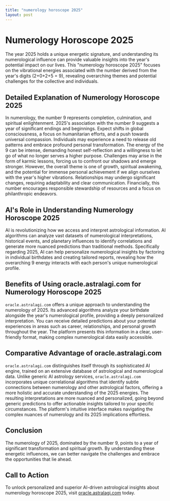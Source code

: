 ```yaml
---
title: "numerology horoscope 2025"
layout: post
---
```


# Numerology Horoscope 2025

The year 2025 holds a unique energetic signature, and understanding its numerological influence can provide valuable insights into the year's potential impact on our lives.  This "numerology horoscope 2025" focuses on the vibrational energies associated with the number derived from the year's digits (2+0+2+5 = 9), revealing overarching themes and potential challenges for the collective and individuals.

## Detailed Explanation of Numerology Horoscope 2025

In numerology, the number 9 represents completion, culmination, and spiritual enlightenment.  2025's association with the number 9 suggests a year of significant endings and beginnings.  Expect shifts in global consciousness, a focus on humanitarian efforts, and a push towards universal compassion.  Individuals may experience a need to release old patterns and embrace profound personal transformation. The energy of the 9 can be intense, demanding honest self-reflection and a willingness to let go of what no longer serves a higher purpose.  Challenges may arise in the form of karmic lessons, forcing us to confront our shadows and emerge stronger.  However, the overall theme is one of growth, spiritual awakening, and the potential for immense personal achievement if we align ourselves with the year's higher vibrations.  Relationships may undergo significant changes, requiring adaptability and clear communication.  Financially, this number encourages responsible stewardship of resources and a focus on philanthropic endeavors.

## AI's Role in Understanding Numerology Horoscope 2025

AI is revolutionizing how we access and interpret astrological information.  AI algorithms can analyze vast datasets of numerological interpretations, historical events, and planetary influences to identify correlations and generate more nuanced predictions than traditional methods.  Specifically regarding 2025, AI can help personalize numerological insights by factoring in individual birthdates and creating tailored reports, revealing how the overarching 9 energy interacts with each person's unique numerological profile.

## Benefits of Using oracle.astralagi.com for Numerology Horoscope 2025

`oracle.astralagi.com` offers a unique approach to understanding the numerology of 2025.  Its advanced algorithms analyze your birthdate alongside the year's numerological profile, providing a deeply personalized interpretation.  You can receive detailed predictions about your potential experiences in areas such as career, relationships, and personal growth throughout the year. The platform presents this information in a clear, user-friendly format, making complex numerological data easily accessible.


## Comparative Advantage of oracle.astralagi.com

`oracle.astralagi.com` distinguishes itself through its sophisticated AI engine, trained on an extensive database of astrological and numerological data.  Unlike generic AI astrology services, `oracle.astralagi.com` incorporates unique correlational algorithms that identify subtle connections between numerology and other astrological factors, offering a more holistic and accurate understanding of the 2025 energies. The resulting interpretations are more nuanced and personalized, going beyond generic predictions to offer actionable insights tailored to your specific circumstances.  The platform's intuitive interface makes navigating the complex nuances of numerology and its 2025 implications effortless.

## Conclusion

The numerology of 2025, dominated by the number 9, points to a year of significant transformation and spiritual growth. By understanding these energetic influences, we can better navigate the challenges and embrace the opportunities that lie ahead.

## Call to Action

To unlock personalized and superior AI-driven astrological insights about numerology horoscope 2025, visit [oracle.astralagi.com](https://oracle.astralagi.com) today.